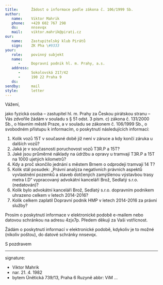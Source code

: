 ```yaml
---
title:      Žádost o informace podle zákona č. 106/1999 Sb.
author:
   name:    Viktor Mahrik
   phone:   +420 602 767 298
   ds:      nnsevqx
   mail:    viktor.mahrik@pirati.cz
our:
   name:    Zastupitelský klub Pirátů
   sign:    ZK Pha \#9333
your:
   role:    povinný subjekt
   name:    
      -     Dopravní podnik hl. m. Prahy, a.s.
   address:
      -     Sokolovská 217/42
      -     190 22 Praha 9
   ds:      
sendby:     mail
style:      letter
---
```


Vážení,

jako fyzická osoba – zastupitel hl. m. Prahy za Českou pirátskou stranu – Vás zdvořile žádám v souladu s § 51 odst. 3 písm. c) zákona č. 131/2000 Sb., o hlavním městě Praze, a v
souladu se zákonem č. 106/1999 Sb., o svobodném přístupu k informacím, o poskytnutí následujících informací: 

1. Kolik vozů 15T v současné době již není v záruce a kdy končí záruka u dalších
vozů?
2. Jaká je v současnosti poruchovost vozů T3R.P a 15T?
3. Jaké jsou průměrné náklady na údržbu a opravy u tramvají T3R.P a 15T na 1000 ujetých kilometrů?
4. Kdy a proč skončilo jednání s městem Brnem o odprodeji tramvají 14 T?
5. Kolik stál posudek: „Právní analýza negativních právních aspektů vyvlastnění pozemků a staveb dotčených zamýšlenou výstavbou trasy metra I.D“ vypracovaný advokátní kanceláří Brož, Sedlatý s.r.o. (nedatován)?
6. Kolik bylo advokátní kanceláři Brož, Sedlatý s.r.o. dopravním podnikem uhrazeno celkem v letech 2014-2016?
7. Kolik celkem zaplatil Dopravní podnik HMP v letech 2014-2016 za právní služby?

Prosím o poskytnutí informace v elektronické podobě e-mailem nebo datovou schránkou na
adresu 4zjx7p. Předem děkuji za Vaši vstřícnost. 

Žádám o poskytnutí informací v elektronické podobě, kdykoliv je to možné (nikoliv poštou), do datové schránky nnsevqx. 

S pozdravem

---
signature:
  - Viktor Mahrik
  - nar. 21. 4. 1982
  - bytem Únětická 739/13, Praha 6 Ruzyně
abbr:       ViM
...
